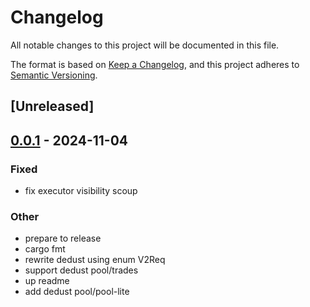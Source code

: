 # Changelog

All notable changes to this project will be documented in this file.

The format is based on [Keep a Changelog](https://keepachangelog.com/en/1.0.0/),
and this project adheres to [Semantic Versioning](https://semver.org/spec/v2.0.0.html).

## [Unreleased]

## [0.0.1](https://github.com/Sild/api_clients_rs/releases/tag/dedust_api_client-v0.0.1) - 2024-11-04

### Fixed

- fix executor visibility scoup

### Other

- prepare to release
- cargo fmt
- rewrite dedust using enum V2Req
- support dedust pool/trades
- up readme
- add dedust pool/pool-lite
